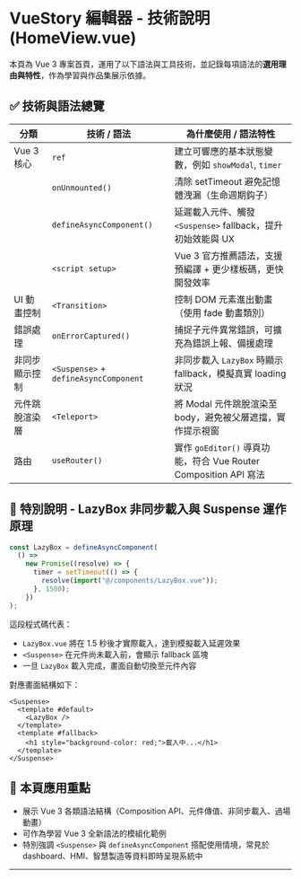 # VueStory 編輯器 - 技術說明 (HomeView.vue)

本頁為 Vue 3 專案首頁，運用了以下語法與工具技術，並記錄每項語法的**選用理由與特性**，作為學習與作品集展示依據。

## ✅ 技術與語法總覽

| 分類           | 技術 / 語法                           | 為什麼使用 / 語法特性                                            |
| -------------- | ------------------------------------- | ---------------------------------------------------------------- |
| Vue 3 核心     | `ref`                                 | 建立可響應的基本狀態變數，例如 `showModal`, `timer`              |
|                | `onUnmounted()`                       | 清除 setTimeout 避免記憶體洩漏（生命週期鈎子）                   |
|                | `defineAsyncComponent()`              | 延遲載入元件、觸發 `<Suspense>` fallback，提升初始效能與 UX      |
|                | `<script setup>`                      | Vue 3 官方推薦語法，支援預編譯 + 更少樣板碼，更快開發效率        |
| UI 動畫控制    | `<Transition>`                        | 控制 DOM 元素進出動畫（使用 fade 動畫類別）                      |
| 錯誤處理       | `onErrorCaptured()`                   | 捕捉子元件異常錯誤，可擴充為錯誤上報、備援處理                   |
| 非同步顯示控制 | `<Suspense>` + `defineAsyncComponent` | 非同步載入 `LazyBox` 時顯示 fallback，模擬真實 loading 狀況      |
| 元件跳脫渲染層 | `<Teleport>`                          | 將 Modal 元件跳脫渲染至 body，避免被父層遮擋，實作提示視窗       |
| 路由           | `useRouter()`                         | 實作 `goEditor()` 導頁功能，符合 Vue Router Composition API 寫法 |

## 🧠 特別說明 - LazyBox 非同步載入與 Suspense 運作原理

```js
const LazyBox = defineAsyncComponent(
  () =>
    new Promise((resolve) => {
      timer = setTimeout(() => {
        resolve(import("@/components/LazyBox.vue"));
      }, 1500);
    })
);
```

這段程式碼代表：

- `LazyBox.vue` 將在 1.5 秒後才實際載入，達到模擬載入延遲效果
- `<Suspense>` 在元件尚未載入前，會顯示 fallback 區塊
- 一旦 `LazyBox` 載入完成，畫面自動切換至元件內容

對應畫面結構如下：

```vue
<Suspense>
  <template #default>
    <LazyBox />
  </template>
  <template #fallback>
    <h1 style="background-color: red;">載入中...</h1>
  </template>
</Suspense>
```

## 📌 本頁應用重點

- 展示 Vue 3 各類語法結構（Composition API、元件傳值、非同步載入、過場動畫）
- 可作為學習 Vue 3 全新語法的模組化範例
- 特別強調 `<Suspense>` 與 `defineAsyncComponent` 搭配使用情境，常見於 dashboard、HMI、智慧製造等資料即時呈現系統中

---
